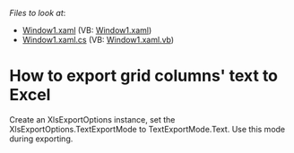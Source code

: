 <!-- default file list -->
*Files to look at*:

* [Window1.xaml](./CS/FilterCombo/Window1.xaml) (VB: [Window1.xaml](./VB/FilterCombo/Window1.xaml))
* [Window1.xaml.cs](./CS/FilterCombo/Window1.xaml.cs) (VB: [Window1.xaml.vb](./VB/FilterCombo/Window1.xaml.vb))
<!-- default file list end -->
# How to export grid columns' text to Excel


<p>Create an XlsExportOptions instance, set the XlsExportOptions.TextExportMode to TextExportMode.Text. Use this mode during exporting.</p>

<br/>


